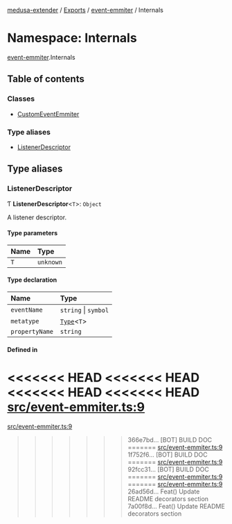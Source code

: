 [medusa-extender](../README.md) / [Exports](../modules.md) / [event-emmiter](event_emmiter.md) / Internals

# Namespace: Internals

[event-emmiter](event_emmiter.md).Internals

## Table of contents

### Classes

- [CustomEventEmmiter](../classes/event_emmiter.Internals.CustomEventEmmiter.md)

### Type aliases

- [ListenerDescriptor](event_emmiter.Internals.md#listenerdescriptor)

## Type aliases

### ListenerDescriptor

Ƭ **ListenerDescriptor**<`T`\>: `Object`

A listener descriptor.

#### Type parameters

| Name | Type |
| :------ | :------ |
| `T` | `unknown` |

#### Type declaration

| Name | Type |
| :------ | :------ |
| `eventName` | `string` \| `symbol` |
| `metatype` | [`Type`](../interfaces/types.Type.md)<`T`\> |
| `propertyName` | `string` |

#### Defined in

<<<<<<< HEAD
<<<<<<< HEAD
<<<<<<< HEAD
<<<<<<< HEAD
[src/event-emmiter.ts:9](https://github.com/adrien2p/medusa-extender/blob/89f7223/src/event-emmiter.ts#L9)
=======
[src/event-emmiter.ts:9](https://github.com/adrien2p/medusa-extender/blob/23cd201/src/event-emmiter.ts#L9)
>>>>>>> 366e7bd... [BOT] BUILD DOC
=======
[src/event-emmiter.ts:9](https://github.com/adrien2p/medusa-extender/blob/0490090/src/event-emmiter.ts#L9)
>>>>>>> 1f752f6... [BOT] BUILD DOC
=======
[src/event-emmiter.ts:9](https://github.com/adrien2p/medusa-extender/blob/7e89c01/src/event-emmiter.ts#L9)
>>>>>>> 92fcc31... [BOT] BUILD DOC
=======
[src/event-emmiter.ts:9](https://github.com/adrien2p/medusa-extender/blob/7e89c01/src/event-emmiter.ts#L9)
=======
[src/event-emmiter.ts:9](https://github.com/adrien2p/medusa-extender/blob/89f7223/src/event-emmiter.ts#L9)
>>>>>>> 26ad56d... Feat() Update README decorators section
>>>>>>> 7a00f8d... Feat() Update README decorators section
